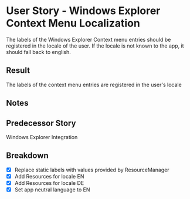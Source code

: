 # User Story - Windows Explorer Context Menu Localization

The labels of the Windows Explorer Context menu entries should be registered
in the locale of the user.
If the locale is not known to the app, it should fall back to english.
  
## Result

The labels of the context menu entries are registered in the user's locale

## Notes

## Predecessor Story

Windows Explorer Integration

## Breakdown

* [x] Replace static labels with values provided by ResourceManager
* [x] Add Resources for locale EN
* [x] Add Resources for locale DE
* [x] Set app neutral language to EN
